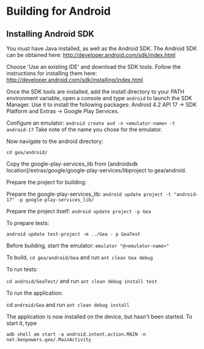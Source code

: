 Building for Android
=============================

Installing Android SDK
-----------------------

You must have Java installed, as well as the Android SDK. The Android SDK can be obtained here: 
http://developer.android.com/sdk/index.html

Choose 'Use an existing IDE' and download the SDK tools. Follow the instructions for installing them here:
http://developer.android.com/sdk/installing/index.html

Once the SDK tools are installed, add the install directory to your PATH environment variable, open a console and type `android` to launch the SDK Manager. Use it to install the following packages: Android 4.2 API 17 -> SDK Platform and Extras -> Google Play Services.

Configure an emulator: `android create avd -n <emulator-name> -t android-17`
Take note of the name you chose for the emulator.

Now navigate to the android directory:

`cd gea/android/`

Copy the google-play-services_lib from [androidsdk location]/extras/google/google-play-services/libproject to gea/android. 

Prepare the project for building:

Prepare the google-play-services_lib: `android update project -t "android-17" -p google-play-services_lib/`

Prepare the project itself: `android update project -p Gea`

To prepare tests:

`android update test-project -m ../Gea - p GeaTest`

Before building, start the emulator: `emulator "@<emulator-name>"`

To build, `cd gea/android/Gea` and run `ant clean Gea debug`

To run tests:

`cd android/GeaTest/` and run `ant clean debug install test`

To run the application:

cd `android/Gea` and run `ant clean debug install`

The application is now installed on the device, but hasn't been started. To start it, type

`adb shell am start -a android.intent.action.MAIN -n net.kenpowers.gea/.MainActivity`
